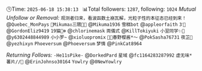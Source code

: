 🕒Time: `2025-06-18 15:38:13 `
📊Total followers: `1287`, following: `1024`
*Mutual Unfollow or Removal:*
`观测者归来，看波函数土崩瓦解，光粒子性的本征态已经到来！` @`Quebec_MonPays`
`🍥Mikuma⚓三隈🏳️‍⚧️` @`Mikuma1936`
`雪糕bot` @`appleorfaith`
`3ᐝ🍥` @`GordonEliz9419`
`19猫🐻‍❄️` @`chlorinemask`
`両儀式` @`KillTokiyuki`
`小翌同学✨🎊` @`y6302448844989`
`小小罗~` @`xioluopromix`
`🏳️‍⚧️春野樱酱*～` @`PokSasha76731`
`夜芷🍥` @`yezhixyn`
`Phoeversum` @`Phoeversum`
`梦情` @`PinkCat8964`

*Returning Follows:*
`-He11sPike-` @`DorkedPard`
`星域` @`fc1164283287992`
`虚无味*薯片//🍥` @`ErinJohnso30164`
`Yowlry` @`0NewYowlry`
